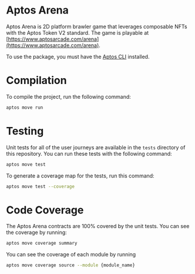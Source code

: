 # Aptos Arena

Aptos Arena is 2D platform brawler game that leverages composable NFTs with the Aptos Token V2 standard. The game is playable at [https://www.aptosarcade.com/arena](https://www.aptosarcade.com/arena).

To use the package, you must have the [Aptos CLI](https://aptos.dev/tools/install-cli/) installed.

# Compilation

To compile the project, run the following command:

```bash
aptos move run
```

# Testing

Unit tests for all of the user journeys are available in the `tests` directory of this repository. You can run these tests with the following command:

```bash
aptos move test
```

To generate a coverage map for the tests, run this command:

```bash
aptos move test --coverage
```

# Code Coverage

The Aptos Arena contracts are 100% covered by the unit tests. You can see the coverage by running:

```bash
aptos move coverage summary
```

You can see the coverage of each module by running

```bash
aptos move coverage source --module {module_name}
```
